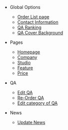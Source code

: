 <!-- docs/_sidebar.md -->

- Global Options
  - [Order List page](order-list-page.md)
  - [Contact Information](contact-information.md)
  - [QA Ranking](qa-ranking.md)
  - [QA Cover Background](qa-cover.md)

- Pages
  - [Homepage](home.md)
  - [Company](company.md)
  - [Studio](studio.md)
  - [Feature](feature.md)
  - [Price](price.md)

- QA
  - [Edit QA](edit-qa.md)
  - [Re-Order QA](re-order-qa.md)
  - [Edit category of QA](edit-category-qa.md)

- News
  - [Update News](news.md)